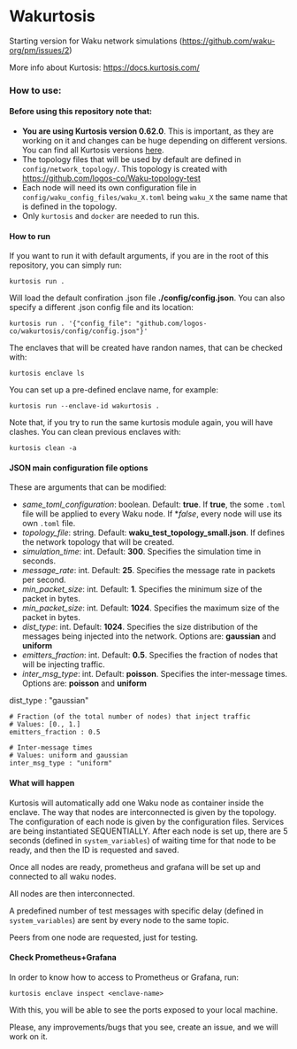 Wakurtosis
=====================

Starting version for Waku network simulations (https://github.com/waku-org/pm/issues/2)

More info about Kurtosis: https://docs.kurtosis.com/

### How to use:

#### Before using this repository note that: 

- **You are using Kurtosis version 0.62.0**. This is important, as they are working on it and changes can be huge depending on different versions. You can find all Kurtosis versions [here](https://github.com/kurtosis-tech/kurtosis-cli-release-artifacts/releases).
- The topology files that will be used by default are defined in `config/network_topology/`. This topology is created with https://github.com/logos-co/Waku-topology-test
- Each node will need its own configuration file in `config/waku_config_files/waku_X.toml` being `waku_X` the same name that is defined in the topology.
- Only `kurtosis` and `docker` are needed to run this.

#### How to run

If you want to run it with default arguments, if you are in the root of this repository, you can simply run:

`kurtosis run .`

Will load the default confiration .json file **./config/config.json**. You can also specify a different .json config file and its location:

`kurtosis run . '{"config_file": "github.com/logos-co/wakurtosis/config/config.json"}'`

The enclaves that will be created have randon names, that can be checked with:

`kurtosis enclave ls`

You can set up a pre-defined enclave name, for example:

`kurtosis run --enclave-id wakurtosis .`

Note that, if you try to run the same kurtosis module again, you will have clashes. You can clean previous enclaves with:

`kurtosis clean -a`

#### JSON main configuration file options

These are arguments that can be modified:

- _same_toml_configuration_: boolean. Default: **true**. If **true**, the some `.toml` file will be applied to every Waku node. If **false*, every node will use its own `.toml` file.
- _topology_file_: string. Default: **waku_test_topology_small.json**. If defines the network topology that will be created.
- _simulation_time_: int. Default: **300**. Specifies the simulation time in seconds.
- _message_rate_: int. Default: **25**. Specifies the message rate in packets per second.
- _min_packet_size_: int. Default: **1**. Specifies the minimum size of the packet in bytes.
- _min_packet_size_: int. Default: **1024**. Specifies the maximum size of the packet in bytes.
- _dist_type_: int. Default: **1024**. Specifies the size distribution of the messages being injected into the network. Options are: **gaussian** and **uniform**
- _emitters_fraction_: int. Default: **0.5**. Specifies the fraction of nodes that will be injecting traffic.
- _inter_msg_type_: int. Default: **poisson**. Specifies the inter-message times. Options are: **poisson** and **uniform**

dist_type : "gaussian"

    # Fraction (of the total number of nodes) that inject traffic
    # Values: [0., 1.]
    emitters_fraction : 0.5

    # Inter-message times
    # Values: uniform and gaussian
    inter_msg_type : "uniform"

#### What will happen

Kurtosis will automatically add one Waku node as container inside the enclave. The way that nodes are interconnected is given by the topology.
The configuration of each node is given by the configuration files. Services are being instantiated SEQUENTIALLY. After each node is set up,
there are 5 seconds (defined in `system_variables`) of waiting time for that node to be ready, and then the ID is requested and saved.

Once all nodes are ready, prometheus and grafana will be set up and connected to all waku nodes.

All nodes are then interconnected.

A predefined number of test messages with specific delay (defined in `system_variables`) are sent by every node to the same topic.

Peers from one node are requested, just for testing.


#### Check Prometheus+Grafana

In order to know how to access to Prometheus or Grafana, run:

`kurtosis enclave inspect <enclave-name>`

With this, you will be able to see the ports exposed to your local machine.

Please, any improvements/bugs that you see, create an issue, and we will work on it.
